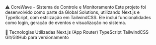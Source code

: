 ⚠️ CoreWave - Sistema de Controle e Monitoramento
Este projeto foi desenvolvido como parte da Global Solutions, utilizando Next.js e TypeScript, com estilização em TailwindCSS. Ele inclui funcionalidades como login, geração de eventos e visualização no sistema.

🚀 Tecnologias Utilizadas
Next.js (App Router)
TypeScript
TailwindCSS
Git/GitHub para versionamento
